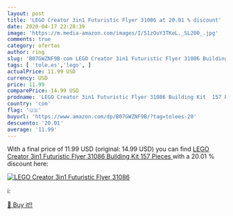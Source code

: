 ```yaml
---
layout: post
title: 'LEGO Creator 3in1 Futuristic Flyer 31086 at 20.01 % discount'
date: 2020-04-17 22:28:39
image: 'https://m.media-amazon.com/images/I/51zOuY3TKeL._SL200_.jpg'
comments: true
category: ofertas
author: ring
slug: 'B07GWZNF9B-com LEGO Creator 3in1 Futuristic Flyer 31086 Building Kit 157...'
tags: [ 'tole.es','lego', ]
actualPrice: 11.99 USD
currency: USD
price: 11.99
comparePrice: 14.99 USD
prodname: 'LEGO Creator 3in1 Futuristic Flyer 31086 Building Kit  157 Pieces '
country: 'com'
flag: '🇺🇸'
buyurl: 'https://www.amazon.com/dp/B07GWZNF9B/?tag=tolees-20'
descuento: '20.01'
average: '11.99'
---
```


With a final price of 11.99 USD (original: 14.99 USD) you can find [LEGO Creator 3in1 Futuristic Flyer 31086 Building Kit  157 Pieces ](https://www.amazon.com/dp/B07GWZNF9B/?tag=tolees-20) with a  20.01 % discount here:

[![LEGO Creator 3in1 Futuristic Flyer 31086](https://m.media-amazon.com/images/I/51zOuY3TKeL._SL200_.jpg)](https://www.amazon.com/dp/B07GWZNF9B/?tag=tolees-20)

ℹ️:


[🛒 Buy it!!](https://www.amazon.com/dp/B07GWZNF9B/?tag=tolees-20)

